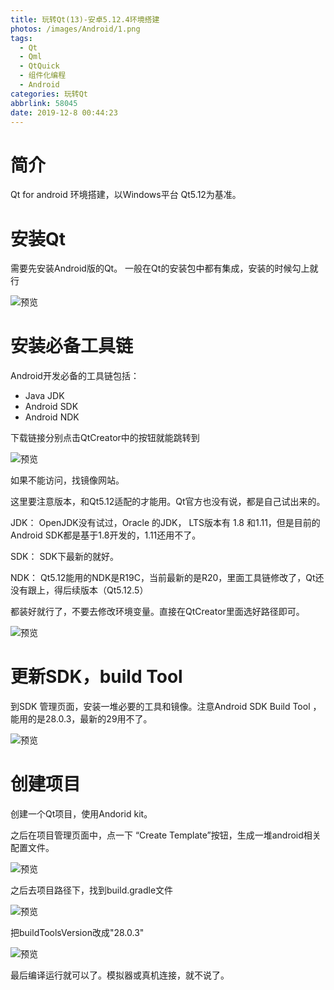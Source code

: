 ```yaml
---
title: 玩转Qt(13)-安卓5.12.4环境搭建
photos: /images/Android/1.png
tags:
  - Qt
  - Qml
  - QtQuick
  - 组件化编程
  - Android
categories: 玩转Qt
abbrlink: 58045
date: 2019-12-8 00:44:23
---
```

# 简介

Qt for android 环境搭建，以Windows平台 Qt5.12为基准。

# 安装Qt

需要先安装Android版的Qt。 一般在Qt的安装包中都有集成，安装的时候勾上就行

![预览](/images/Android/1.png)

# 安装必备工具链

Android开发必备的工具链包括：

* Java JDK
* Android SDK
* Android NDK

下载链接分别点击QtCreator中的按钮就能跳转到

![预览](/images/Android/3.png)

如果不能访问，找镜像网站。

这里要注意版本，和Qt5.12适配的才能用。Qt官方也没有说，都是自己试出来的。

JDK： OpenJDK没有试过，Oracle 的JDK， LTS版本有 1.8 和1.11，但是目前的Android SDK都是基于1.8开发的，1.11还用不了。

SDK： SDK下最新的就好。

NDK： Qt5.12能用的NDK是R19C，当前最新的是R20，里面工具链修改了，Qt还没有跟上，得后续版本（Qt5.12.5）

都装好就行了，不要去修改环境变量。直接在QtCreator里面选好路径即可。

![预览](/images/Android/2.png)

# 更新SDK，build Tool

到SDK 管理页面，安装一堆必要的工具和镜像。注意Android SDK Build Tool ， 能用的是28.0.3，最新的29用不了。

![预览](/images/Android/4.png)

# 创建项目

创建一个Qt项目，使用Andorid kit。

之后在项目管理页面中，点一下 “Create Template”按钮，生成一堆android相关配置文件。

![预览](/images/Android/5.png)

之后去项目路径下，找到build.gradle文件

![预览](/images/Android/6.png)

把buildToolsVersion改成"28.0.3"

![预览](/images/Android/7.png)


最后编译运行就可以了。模拟器或真机连接，就不说了。